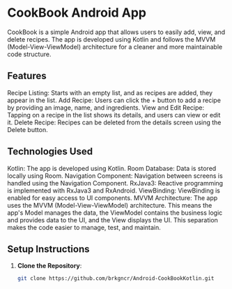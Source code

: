 # CookBook Android App
CookBook is a simple Android app that allows users to easily add, view, and delete recipes. The app is developed using Kotlin and follows the MVVM (Model-View-ViewModel) architecture for a cleaner and more maintainable code structure.

## Features

Recipe Listing: Starts with an empty list, and as recipes are added, they appear in the list.
Add Recipe: Users can click the + button to add a recipe by providing an image, name, and ingredients.
View and Edit Recipe: Tapping on a recipe in the list shows its details, and users can view or edit it.
Delete Recipe: Recipes can be deleted from the details screen using the Delete button.

## Technologies Used
Kotlin: The app is developed using Kotlin.
Room Database: Data is stored locally using Room.
Navigation Component: Navigation between screens is handled using the Navigation Component.
RxJava3: Reactive programming is implemented with RxJava3 and RxAndroid.
ViewBinding: ViewBinding is enabled for easy access to UI components.
MVVM Architecture: The app uses the MVVM (Model-View-ViewModel) architecture. This means the app's Model manages the data, the ViewModel contains the business logic and provides data to the UI, and the View displays the UI. This separation makes the code easier to manage, test, and maintain.

## Setup Instructions

1. **Clone the Repository**:
   ```bash
   git clone https://github.com/brkgncr/Android-CookBookKotlin.git
